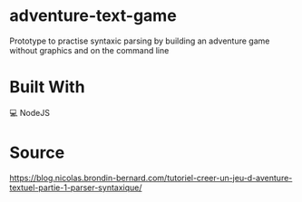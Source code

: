 # adventure-text-game

Prototype to practise syntaxic parsing by building an adventure game without graphics and on the command line


# Built With

💻 NodeJS



# Source

https://blog.nicolas.brondin-bernard.com/tutoriel-creer-un-jeu-d-aventure-textuel-partie-1-parser-syntaxique/
